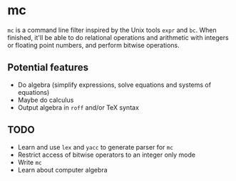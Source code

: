 # mc

`mc` is a command line filter inspired by the Unix tools `expr` and `bc`.
When finished, it'll be able to do relational operations and arithmetic with integers
or floating point numbers, and perform bitwise operations.

## Potential features

- Do algebra (simplify expressions, solve equations and systems of equations)
- Maybe do calculus
- Output algebra in `roff` and/or TeX syntax

## TODO

- Learn and use `lex` and `yacc` to generate parser for `mc`
- Restrict access of bitwise operators to an integer only mode
- Write `mc`
- Learn about computer algebra
